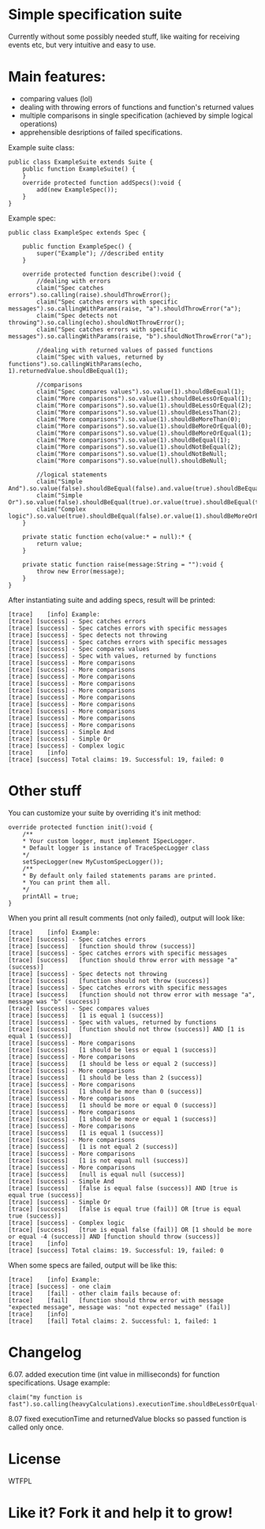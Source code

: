 # Simple specification suite
Currently without some possibly needed stuff, like waiting for receiving events etc, but very intuitive and easy to use.

# Main features:
- comparing values (lol)
- dealing with throwing errors of functions and function's returned values
- multiple comparisons in single specification (achieved by simple logical operations)
- apprehensible desriptions of failed specifications.

Example suite class:

    public class ExampleSuite extends Suite {
        public function ExampleSuite() {
        }
        override protected function addSpecs():void {
            add(new ExampleSpec());
        }
    }
    
Example spec:

    public class ExampleSpec extends Spec {
    
        public function ExampleSpec() {
            super("Example"); //described entity
        }

        override protected function describe():void {
            //dealing with errors
            claim("Spec catches errors").so.calling(raise).shouldThrowError();
            claim("Spec catches errors with specific messages").so.callingWithParams(raise, "a").shouldThrowError("a");
            claim("Spec detects not throwing").so.calling(echo).shouldNotThrowError();
            claim("Spec catches errors with specific messages").so.callingWithParams(raise, "b").shouldNotThrowError("a");
            
            //dealing with returned values of passed functions
            claim("Spec with values, returned by functions").so.callingWithParams(echo, 1).returnedValue.shouldBeEqual(1);
            
            //comparisons
            claim("Spec compares values").so.value(1).shouldBeEqual(1);
            claim("More comparisons").so.value(1).shouldBeLessOrEqual(1);
            claim("More comparisons").so.value(1).shouldBeLessOrEqual(2);
            claim("More comparisons").so.value(1).shouldBeLessThan(2);
            claim("More comparisons").so.value(1).shouldBeMoreThan(0);
            claim("More comparisons").so.value(1).shouldBeMoreOrEqual(0);
            claim("More comparisons").so.value(1).shouldBeMoreOrEqual(1);
            claim("More comparisons").so.value(1).shouldBeEqual(1);
            claim("More comparisons").so.value(1).shouldNotBeEqual(2);
            claim("More comparisons").so.value(1).shouldNotBeNull;
            claim("More comparisons").so.value(null).shouldBeNull;
            
            //logical statements
            claim("Simple And").so.value(false).shouldBeEqual(false).and.value(true).shouldBeEqual(true);
            claim("Simple Or").so.value(false).shouldBeEqual(true).or.value(true).shouldBeEqual(true);
            claim("Complex logic").so.value(true).shouldBeEqual(false).or.value(1).shouldBeMoreOrEqual(-4).and.calling(raise).shouldThrowError();
        }
    
        private static function echo(value:* = null):* {
            return value;
        }

        private static function raise(message:String = ""):void {
            throw new Error(message);
        }
    }
    
After instantiating suite and adding specs, result will be printed:

    [trace]    [info] Example:
    [trace] [success] - Spec catches errors
    [trace] [success] - Spec catches errors with specific messages
    [trace] [success] - Spec detects not throwing
    [trace] [success] - Spec catches errors with specific messages
    [trace] [success] - Spec compares values
    [trace] [success] - Spec with values, returned by functions
    [trace] [success] - More comparisons
    [trace] [success] - More comparisons
    [trace] [success] - More comparisons
    [trace] [success] - More comparisons
    [trace] [success] - More comparisons
    [trace] [success] - More comparisons
    [trace] [success] - More comparisons
    [trace] [success] - More comparisons
    [trace] [success] - More comparisons
    [trace] [success] - More comparisons
    [trace] [success] - Simple And
    [trace] [success] - Simple Or
    [trace] [success] - Complex logic
    [trace]    [info]
    [trace] [success] Total claims: 19. Successful: 19, failed: 0

# Other stuff

You can customize your suite by overriding it's init method:

    override protected function init():void {
        /**
        * Your custom logger, must implement ISpecLogger. 
        * Default logger is instance of TraceSpecLogger class
        */
        setSpecLogger(new MyCustomSpecLogger()); 
        /**
        * By default only failed statements params are printed.
        * You can print them all.
        */
        printAll = true;
    }
    
When you print all result comments (not only failed), output will look like:

    [trace]    [info] Example:
    [trace] [success] - Spec catches errors
    [trace] [success]   [function should throw (success)]
    [trace] [success] - Spec catches errors with specific messages
    [trace] [success]   [function should throw error with message "a" (success)]
    [trace] [success] - Spec detects not throwing
    [trace] [success]   [function should not throw (success)]
    [trace] [success] - Spec catches errors with specific messages
    [trace] [success]   [function should not throw error with message "a", message was "b" (success)]
    [trace] [success] - Spec compares values
    [trace] [success]   [1 is equal 1 (success)]
    [trace] [success] - Spec with values, returned by functions
    [trace] [success]   [function should not throw (success)] AND [1 is equal 1 (success)]
    [trace] [success] - More comparisons
    [trace] [success]   [1 should be less or equal 1 (success)]
    [trace] [success] - More comparisons
    [trace] [success]   [1 should be less or equal 2 (success)]
    [trace] [success] - More comparisons
    [trace] [success]   [1 should be less than 2 (success)]
    [trace] [success] - More comparisons
    [trace] [success]   [1 should be more than 0 (success)]
    [trace] [success] - More comparisons
    [trace] [success]   [1 should be more or equal 0 (success)]
    [trace] [success] - More comparisons
    [trace] [success]   [1 should be more or equal 1 (success)]
    [trace] [success] - More comparisons
    [trace] [success]   [1 is equal 1 (success)]
    [trace] [success] - More comparisons
    [trace] [success]   [1 is not equal 2 (success)]
    [trace] [success] - More comparisons
    [trace] [success]   [1 is not equal null (success)]
    [trace] [success] - More comparisons
    [trace] [success]   [null is equal null (success)]
    [trace] [success] - Simple And
    [trace] [success]   [false is equal false (success)] AND [true is equal true (success)]
    [trace] [success] - Simple Or
    [trace] [success]   [false is equal true (fail)] OR [true is equal true (success)]
    [trace] [success] - Complex logic
    [trace] [success]   [true is equal false (fail)] OR [1 should be more or equal -4 (success)] AND [function should throw (success)]
    [trace]    [info]
    [trace] [success] Total claims: 19. Successful: 19, failed: 0
    
When some specs are failed, output will be like this:

    [trace]    [info] Example:
    [trace] [success] - one claim
    [trace]    [fail] - other claim fails because of:
    [trace]    [fail]   [function should throw error with message "expected message", message was: "not expected message" (fail)]
    [trace]    [info]
    [trace]    [fail] Total claims: 2. Successful: 1, failed: 1
# Changelog
6.07. added execution time (int value in milliseconds) for function specifications. Usage example:

    claim("my function is fast").so.calling(heavyCalculations).executionTime.shouldBeLessOrEqual(1);

8.07 fixed executionTime and returnedValue blocks so passed function is called only once.

# License
WTFPL
# Like it? Fork it and help it to grow!